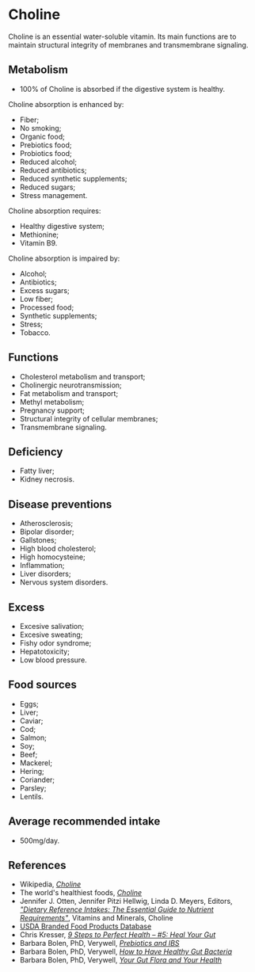 # Choline
Choline is an essential water-soluble vitamin. Its main functions are to maintain structural integrity of membranes and transmembrane signaling.

## Metabolism
- 100% of Choline is absorbed if the digestive system is healthy.

Choline absorption is enhanced by:
- Fiber;
- No smoking;
- Organic food;
- Prebiotics food;
- Probiotics food;
- Reduced alcohol;
- Reduced antibiotics;
- Reduced synthetic supplements;
- Reduced sugars;
- Stress management.

Choline absorption requires:
- Healthy digestive system;
- Methionine;
- Vitamin B9.

Choline absorption is impaired by:
- Alcohol;
- Antibiotics;
- Excess sugars;
- Low fiber;
- Processed food;
- Synthetic supplements;
- Stress;
- Tobacco.

## Functions
- Cholesterol metabolism and transport;
- Cholinergic neurotransmission;
- Fat metabolism and transport;
- Methyl metabolism;
- Pregnancy support;
- Structural integrity of cellular membranes;
- Transmembrane signaling.

## Deficiency
- Fatty liver;
- Kidney necrosis.

## Disease preventions
- Atherosclerosis;
- Bipolar disorder;
- Gallstones;
- High blood cholesterol;
- High homocysteine;
- Inflammation;
- Liver disorders;
- Nervous system disorders.

## Excess
- Excesive salivation;
- Excesive sweating;
- Fishy odor syndrome;
- Hepatotoxicity;
- Low blood pressure.

## Food sources
- Eggs;
- Liver;
- Caviar;
- Cod;
- Salmon;
- Soy;
- Beef;
- Mackerel;
- Hering;
- Coriander;
- Parsley;
- Lentils.

## Average recommended intake
- 500mg/day.

## References
- Wikipedia, [_Choline_](https://en.wikipedia.org/wiki/Choline)
- The world's healthiest foods, [_Choline_](http://www.whfoods.com/genpage.php?tname=nutrient&dbid=50)
- Jennifer J. Otten, Jennifer Pitzi Hellwig, Linda D. Meyers, Editors, [_"Dietary Reference Intakes: The Essential Guide to Nutrient Requirements"_](https://www.amazon.com/Dietary-Reference-Intakes-Essential-Requirements/dp/0309157420), Vitamins and Minerals, Choline
- [USDA Branded Food Products Database](https://ndb.nal.usda.gov/ndb/nutrients/report/nutrientsfrm?max=1000&offset=0&totCount=0&nutrient1=421&nutrient2=&nutrient3=&subset=0&sort=c&measureby=g)
- Chris Kresser, [_9 Steps to Perfect Health – #5: Heal Your Gut_](https://chriskresser.com/9-steps-to-perfect-health-5-heal-your-digestive-system/)
- Barbara Bolen, PhD, Verywell, [_Prebiotics and IBS_](https://www.verywell.com/prebiotics-and-ibs-1944748)
- Barbara Bolen, PhD, Verywell, [_How to Have Healthy Gut Bacteria_](https://www.verywell.com/how-to-have-healthy-digestivesystem-bacteria-1945326)
- Barbara Bolen, PhD, Verywell, [_Your Gut Flora and Your Health_](https://www.verywell.com/what-are-your-digestive-system-flora-1944914)